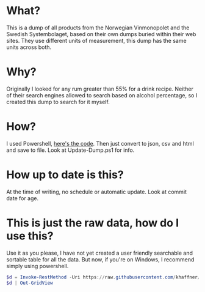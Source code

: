 # What?
This is a dump of all products from the Norwegian Vinmonopolet and the Swedish Systembolaget, based on their own dumps buried within their web sites. They use different units of measurement, this dump has the same units across both.

# Why?
Originally I looked for any rum greater than 55% for a drink recipe. Neither of their search engines allowed to search based on alcohol percentage, so I created this dump to search for it myself.

# How?
I used Powershell, [here's the code](https://raw.githubusercontent.com/khaffner/booze/master/Get-Booze.ps1). Then just convert to json, csv and html and save to file. Look at Update-Dump.ps1 for info.

# How up to date is this?
At the time of writing, no schedule or automatic update. Look at commit date for age.

# This is just the raw data, how do I use this?
Use it as you please, I have not yet created a user friendly searchable and sortable table for all the data. But now, if you're on Windows, I recommend simply using powershell.
```powershell
$d = Invoke-RestMethod -Uri https://raw.githubusercontent.com/khaffner/booze/master/dump.json
$d | Out-GridView
``` 

